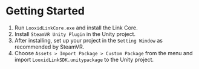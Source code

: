 # Getting Started

1. Run `LooxidLinkCore.exe` and install the Link Core.
2. Install `SteamVR Unity Plugin` in the Unity project.
3. After installing, set up your project in the `Setting Window` as recommended by SteamVR.
4. Choose `Assets > Import Package > Custom Package` from the menu and import `LooxidLinkSDK.unitypackage` to the Unity project.
